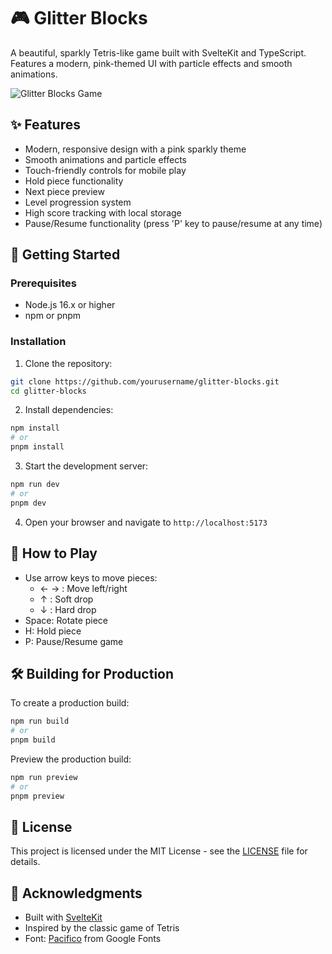 # 🎮 Glitter Blocks

A beautiful, sparkly Tetris-like game built with SvelteKit and TypeScript. Features a modern, pink-themed UI with particle effects and smooth animations.

![Glitter Blocks Game](.github/assets/barbie-tetris.gif)

## ✨ Features

- Modern, responsive design with a pink sparkly theme
- Smooth animations and particle effects
- Touch-friendly controls for mobile play
- Hold piece functionality
- Next piece preview
- Level progression system
- High score tracking with local storage
- Pause/Resume functionality (press 'P' key to pause/resume at any time)

## 🚀 Getting Started

### Prerequisites

- Node.js 16.x or higher
- npm or pnpm

### Installation

1. Clone the repository:
```bash
git clone https://github.com/yourusername/glitter-blocks.git
cd glitter-blocks
```

2. Install dependencies:
```bash
npm install
# or
pnpm install
```

3. Start the development server:
```bash
npm run dev
# or
pnpm dev
```

4. Open your browser and navigate to `http://localhost:5173`

## 🎯 How to Play

- Use arrow keys to move pieces:
  - ← → : Move left/right
  - ↑ : Soft drop
  - ↓ : Hard drop
- Space: Rotate piece
- H: Hold piece
- P: Pause/Resume game

## 🛠️ Building for Production

To create a production build:

```bash
npm run build
# or
pnpm build
```

Preview the production build:

```bash
npm run preview
# or
pnpm preview
```

## 📝 License

This project is licensed under the MIT License - see the [LICENSE](LICENSE) file for details.

## 🙏 Acknowledgments

- Built with [SvelteKit](https://kit.svelte.dev/)
- Inspired by the classic game of Tetris
- Font: [Pacifico](https://fonts.google.com/specimen/Pacifico) from Google Fonts

